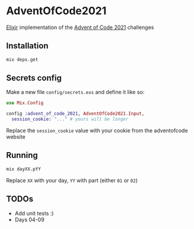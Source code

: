 # AdventOfCode2021

[Elixir](https://elixir-lang.org/) implementation of the [Advent of Code 2021](https://adventofcode.com/2021) challenges

## Installation

```bash
mix deps.get
```

## Secrets config

Make a new file `config/secrets.exs` and define it like so:

```elixir
use Mix.Config

config :advent_of_code_2021, AdventOfCode2021.Input,
  session_cookie: "..." # yours will be longer
```

Replace the `session_cookie` value with your cookie from the adventofcode website

## Running

```bash
mix dayXX.pYY
```

Replace `XX` with your day, `YY` with part (either `01` or `02`)

## TODOs

- Add unit tests :)
- Days 04-09
